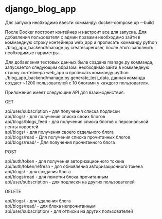 # django_blog_app

Для запуска необходимо ввести комманду:
  docker-compose up --build

После Docker построит контейнер и настроит все для запуска.
Для добавления пользователя с админ правами необходимо зайти в коммандную строку контейнера web_app и прописать комманду python ./blog_app_backend/manage.py createsuperuser,
после этого заполнить необходимые параметры.

Для добавления тестовых данных была создана manage.py комманда, запускается следующим образом:
необходимо зайти в коммандную строку контейнера web_app и прописать комманду python ./blog_app_backend/manage.py generate_test_data, данная команда создаст ~1200 пользователей с 10 блогами у каждого пользователя.

Приложения имеет следующие API для взаимодействия:

GET

  api/user/subscription - для получения списка подписки<br/>
  api/blogs/ - для получения списка своих блогов<br/>
  api/blogs/blogs_feed - для получения списка блогов с персональной ленты новостей<br/>
  api/blogs/<id> - для получения своего отдельного блога<br/>
  api/blogs/read - Для получения списка прочитанных блогов<br/>
  api/blogs/read/<id> - Для получения прочитанного блога<br/>

POST

  api/auth/token - для получения авторизационного токена<br/>
  api/auth/token/refresh - для обновления авторизационного токена<br/>
  api/blogs/ - для создания блога<br/>
  api/blogs/read - для пометки блока прочитанным<br/>
  api/user/subscription - для подписки на других пользователей<br/>
  
DELETE

  api/blogs/<id> - для удаления блога<br/>
  api/blogs/read/<id> - для блока непрочитанным<br/>
  api/user/subscription/<id> - для отписки на других пользователей<br/>
